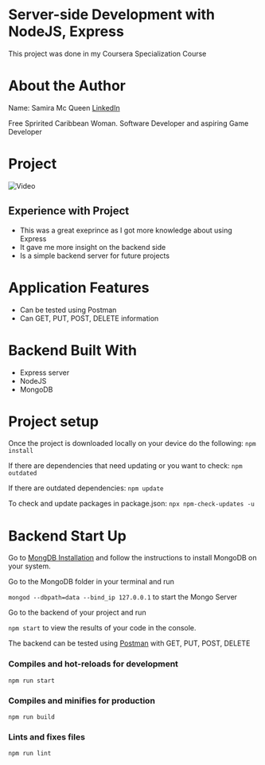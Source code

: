 # Server-side Development with NodeJS, Express

This project was done in my Coursera Specialization Course

# About the Author

Name: Samira Mc Queen
[LinkedIn](https://www.linkedin.com/in/samira-mc-queen-1882431a7/)

Free Spririted Caribbean Woman.
Software Developer and aspiring Game Developer

# Project 

![Video](./src/assets/images/angular.gif)

## Experience with Project

- This was a great exeprince as I got more knowledge about using Express
- It gave me more insight on the backend side
- Is a simple backend server for future projects

# Application Features

- Can be tested using Postman
- Can GET, PUT, POST, DELETE information

# Backend Built With

- Express server
- NodeJS
- MongoDB

# Project setup

Once the project is downloaded locally on your device do the following:
`
npm install
`

If there are dependencies that need updating or you want to check:
`
npm outdated
`

If there are outdated dependencies:
`
npm update
`

To check and update packages in package.json:
`
npx npm-check-updates -u
`

# Backend Start Up

Go to [MongDB Installation](https://docs.mongodb.com/manual/installation/) and follow the instructions to install MongoDB on your system.

Go to the MongoDB folder in your terminal and run 

`
mongod --dbpath=data --bind_ip 127.0.0.1
`
to start the Mongo Server

Go to the backend of your project and run 

`
npm start
`
to view the results of your code in the console. 

The backend can be tested using [Postman](https://www.postman.com/downloads/) with GET, PUT, POST, DELETE

### Compiles and hot-reloads for development

`
npm run start
`

### Compiles and minifies for production

`
npm run build
`

### Lints and fixes files
`
npm run lint
`
